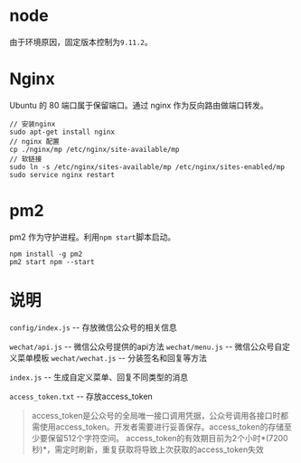# node
由于环境原因，固定版本控制为`9.11.2`。

# Nginx
Ubuntu 的 80 端口属于保留端口。通过 nginx 作为反向路由做端口转发。
```
// 安装nginx
sudo apt-get install nginx
// nginx 配置
cp ./nginx/mp /etc/nginx/site-available/mp
// 软链接
sudo ln -s /etc/nginx/sites-available/mp /etc/nginx/sites-enabled/mp
sudo service nginx restart
```

# pm2
pm2 作为守护进程。利用`npm start`脚本启动。
```
npm install -g pm2
pm2 start npm --start
```
# 说明
`config/index.js` -- 存放微信公众号的相关信息

`wechat/api.js` -- 微信公众号提供的api方法
`wechat/menu.js` -- 微信公众号自定义菜单模板
`wechat/wechat.js` -- 分装签名和回复等方法

`index.js` -- 生成自定义菜单、回复不同类型的消息

`access_token.txt` -- 存放access_token
> access_token是公众号的全局唯一接口调用凭据，公众号调用各接口时都需使用access_token。开发者需要进行妥善保存。access_token的存储至少要保留512个字符空间。
access_token的有效期目前为2个小时*(7200秒)*，需定时刷新，重复获取将导致上次获取的access_token失效

